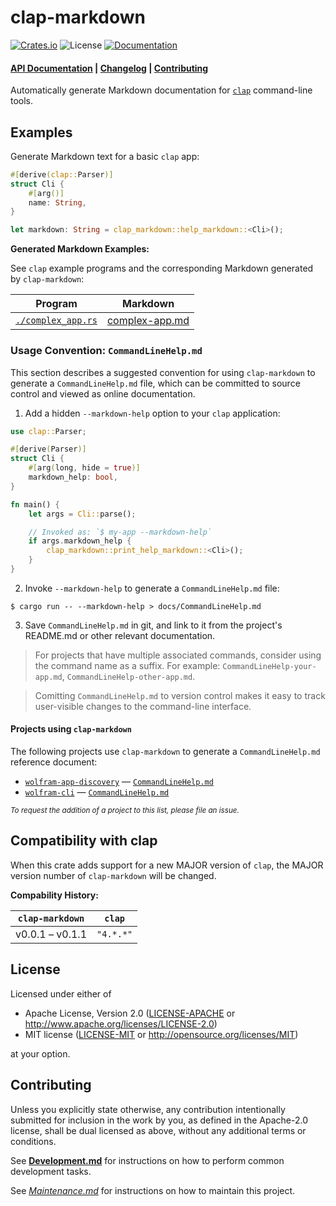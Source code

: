 # clap-markdown

[![Crates.io](https://img.shields.io/crates/v/clap-markdown.svg)](https://crates.io/crates/clap-markdown)
![License](https://img.shields.io/crates/l/clap-markdown.svg)
[![Documentation](https://docs.rs/clap-markdown/badge.svg)](https://docs.rs/clap-markdown)

#### [API Documentation](https://docs.rs/clap-markdown) | [Changelog](./docs/CHANGELOG.md) | [Contributing](#contributing)

Automatically generate Markdown documentation for
[`clap`](https://crates.io/crates/clap) command-line tools.

## Examples

Generate Markdown text for a basic `clap` app:

```rust
#[derive(clap::Parser)]
struct Cli {
    #[arg()]
    name: String,
}

let markdown: String = clap_markdown::help_markdown::<Cli>();
```

**Generated Markdown Examples:**

See `clap` example programs and the corresponding Markdown generated by
`clap-markdown`:

| Program                                              | Markdown                                         |
|------------------------------------------------------|--------------------------------------------------|
| [`./complex_app.rs`](./docs/examples/complex_app.rs) | [complex-app.md](./docs/examples/complex-app.md) |

### Usage Convention: `CommandLineHelp.md`

This section describes a suggested convention for using `clap-markdown` to
generate a `CommandLineHelp.md` file, which can be committed to source control
and viewed as online documentation.

1. Add a hidden `--markdown-help` option to your `clap` application:

  ```rust
  use clap::Parser;

  #[derive(Parser)]
  struct Cli {
      #[arg(long, hide = true)]
      markdown_help: bool,
  }

  fn main() {
      let args = Cli::parse();

      // Invoked as: `$ my-app --markdown-help`
      if args.markdown_help {
          clap_markdown::print_help_markdown::<Cli>();
      }
  }
  ```

2. Invoke `--markdown-help` to generate a `CommandLineHelp.md` file:

  ```shell
  $ cargo run -- --markdown-help > docs/CommandLineHelp.md
  ```

3. Save `CommandLineHelp.md` in git, and link to it from the project's README.md
   or other relevant documentation.

> For projects that have multiple associated commands, consider using the
> command name as a suffix. For example: `CommandLineHelp-your-app.md`,
> `CommandLineHelp-other-app.md`.

> Comitting `CommandLineHelp.md` to version control makes it easy to track
> user-visible changes to the command-line interface.

#### Projects using `clap-markdown`

The following projects use `clap-markdown` to generate a `CommandLineHelp.md`
reference document:

* [`wolfram-app-discovery`](https://crates.io/crates/wolfram-app-discovery)
  — [`CommandLineHelp.md`](https://github.com/WolframResearch/wolfram-app-discovery-rs/blob/master/docs/CommandLineHelp.md)
* [`wolfram-cli`](https://github.com/ConnorGray/wolfram-cli)
  — [`CommandLineHelp.md`](https://github.com/ConnorGray/wolfram-cli/blob/main/docs/CommandLineHelp.md)

<small><i>
To request the addition of a project to this list, please file an issue.
</i></small>

## Compatibility with clap

When this crate adds support for a new MAJOR version of `clap`, the MAJOR
version number of `clap-markdown` will be changed.

**Compability History:**

| `clap-markdown` | `clap`    |
|-----------------|-----------|
| v0.0.1 – v0.1.1 | `"4.*.*"` |


## License

Licensed under either of

  * Apache License, Version 2.0
    ([LICENSE-APACHE](./LICENSE-APACHE) or <http://www.apache.org/licenses/LICENSE-2.0>)
  * MIT license
    ([LICENSE-MIT](./LICENSE-MIT) or <http://opensource.org/licenses/MIT>)

at your option.


## Contributing

Unless you explicitly state otherwise, any contribution intentionally submitted
for inclusion in the work by you, as defined in the Apache-2.0 license, shall be
dual licensed as above, without any additional terms or conditions.

See [**Development.md**](./docs/Development.md) for instructions on how to
perform common development tasks.

See [*Maintenance.md*](./docs/Maintenance.md) for instructions on how to
maintain this project.
